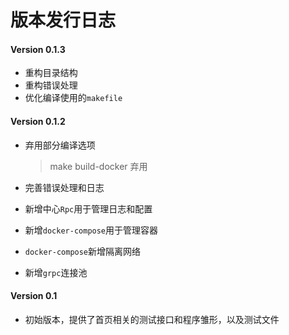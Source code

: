 # 版本发行日志

#### Version 0.1.3

- 重构目录结构
- 重构错误处理
- 优化编译使用的`makefile`

#### Version 0.1.2

- 弃用部分编译选项

  > make build-docker 弃用

- 完善错误处理和日志

- 新增中心`Rpc`用于管理日志和配置

- 新增`docker-compose`用于管理容器

- `docker-compose`新增隔离网络

- 新增`grpc`连接池

#### Version 0.1

- 初始版本，提供了首页相关的测试接口和程序雏形，以及测试文件

